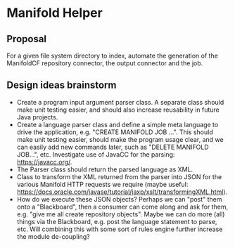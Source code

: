 # Manifold Helper  

## Proposal  
For a given file system directory to index, automate the generation of the ManifoldCF repository connector, the output connector and the job. 

## Design ideas brainstorm  
* Create a program input argument parser class. A separate class should make unit testing easier, and should also increase reusability 
in future Java projects.
* Create a language parser class and define a simple meta language to drive the application, e.g.
"CREATE MANIFOLD JOB ...". This should make unit testing easier, should make the program usage clear, and we can easily add new commands 
later, such as "DELETE MANIFOLD JOB...", etc. Investigate use of JavaCC for the parsing: https://javacc.org/.
* The Parser class should return the parsed language as XML. 
* Class to transform the XML returned from the parser into JSON for the various Manifold HTTP requests we require (maybe useful: https://docs.oracle.com/javase/tutorial/jaxp/xslt/transformingXML.html). 
* How do we execute these JSON objects? Perhaps we can "post" them onto a "Blackboard", then a consumer can come along and ask for them, e.g. "give me all create repository objects". Maybe we can do more (all) things via the Blackboard, e.g. post the language statement to parse, etc. Will combining this with some sort of rules engine further increase the module de-coupling?

